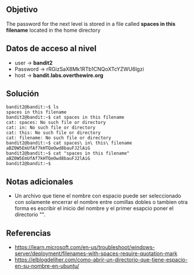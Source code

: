 
## Objetivo
The password for the next level is stored in a file called **spaces in this filename** located in the home directory
## Datos de acceso al nivel
-   user -> **bandit2**
-   Password -> rRGizSaX8Mk1RTb1CNQoXTcYZWU6lgzi
-   host -> **bandit.labs.overthewire.org**
## Solución
```
bandit2@bandit:~$ ls
spaces in this filename
bandit2@bandit:~$ cat spaces in this filename
cat: spaces: No such file or directory
cat: in: No such file or directory
cat: this: No such file or directory
cat: filename: No such file or directory
bandit2@bandit:~$ cat spaces\ in\ this\ filename
aBZ0W5EmUfAf7kHTQeOwd8bauFJ2lAiG
bandit2@bandit:~$ cat "spaces in this filename"
aBZ0W5EmUfAf7kHTQeOwd8bauFJ2lAiG
bandit2@bandit:~$
```
## Notas adicionales
- Un archivo que tiene el nombre con espacio puede ser seleccionado con solamente encerrar el nombre entre comillas dobles o tambien otra forma es escribir el inicio del nombre y el primer esapcio poner el directorio "\".
## Referencias
- https://learn.microsoft.com/en-us/troubleshoot/windows-server/deployment/filenames-with-spaces-require-quotation-mark
- https://elblogdeliher.com/como-abrir-un-directorio-que-tiene-espacio-en-su-nombre-en-ubuntu/
